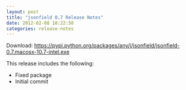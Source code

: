 ```yaml
---
layout: post
title: "jsonfield 0.7 Release Notes"
date: 2012-02-08 18:22:58
categories: release-notes
---
```


Download: <https://pypi.python.org/packages/any/j/jsonfield/jsonfield-0.7.macosx-10.7-intel.exe>

This release includes the following:

* Fixed package
* Initial commit

